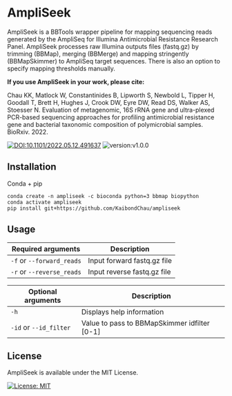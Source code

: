 # AmpliSeek
AmpliSeek is a BBTools wrapper pipeline for mapping sequencing reads generated by the AmpliSeq for Illumina Antimicrobial Resistance Research Panel. AmpliSeek processes raw Illumina outputs files (fastq.gz) by trimming (BBMap), merging (BBMerge) and mapping stringently (BBMapSkimmer) to AmpliSeq target sequences. There is also an option to specify mapping thresholds manually. 

**If you use AmpliSeek in your work, please cite:**

Chau KK, Matlock W, Constantinides B, Lipworth S, Newbold L, Tipper H, Goodall T, Brett H, Hughes J, Crook DW, Eyre DW, Read DS, Walker AS, Stoesser N. Evaluation of metagenomic, 16S rRNA gene and ultra-plexed PCR-based sequencing approaches for profiling antimicrobial resistance gene and bacterial taxonomic composition of polymicrobial samples. BioRxiv. 2022.

[![DOI:10.1101/2022.05.12.491637](http://img.shields.io/badge/DOI-10.1101/2022.05.12.491637-B31B1B.svg)](https://doi.org/10.1101/2022.05.12.491637)
![version:v1.0.0](http://img.shields.io/badge/version-v1.0.0-6CC644.svg)

## Installation
Conda + pip
```
conda create -n ampliseek -c bioconda python=3 bbmap biopython
conda activate ampliseek
pip install git+https://github.com/KaibondChau/ampliseek
```
## Usage
| Required arguments | Description |
| --- | --- |
| `-f` or `--forward_reads` | Input forward fastq.gz file |
| `-r` or `--reverse_reads` | Input reverse fastq.gz file |

| Optional arguments | Description |
| --- | --- |
| `-h` | Displays help information |
| `-id` or `--id_filter` | Value to pass to BBMapSkimmer idfilter [0-1] |

## License
 AmpliSeek is available under the MIT License.
 
 [![License: MIT](https://img.shields.io/badge/License-MIT-yellow.svg)](https://opensource.org/licenses/MIT)
